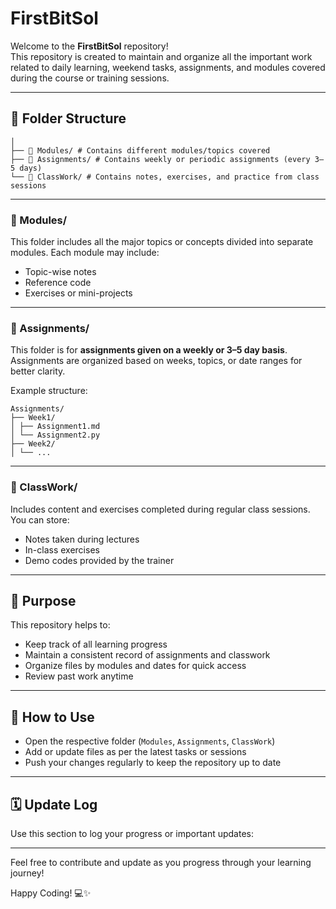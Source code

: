 # FirstBitSol

Welcome to the **FirstBitSol** repository!  
This repository is created to maintain and organize all the important work related to daily learning, weekend tasks, assignments, and modules covered during the course or training sessions.

---

## 📁 Folder Structure

```FirstBitSol/
│
├── 📂 Modules/ # Contains different modules/topics covered
├── 📂 Assignments/ # Contains weekly or periodic assignments (every 3–5 days)
└── 📂 ClassWork/ # Contains notes, exercises, and practice from class sessions
```
---

### 📂 Modules/
This folder includes all the major topics or concepts divided into separate modules. Each module may include:
- Topic-wise notes
- Reference code
- Exercises or mini-projects

---

### 📂 Assignments/
This folder is for **assignments given on a weekly or 3–5 day basis**.  
Assignments are organized based on weeks, topics, or date ranges for better clarity.

Example structure:
```
Assignments/
├── Week1/
│ ├── Assignment1.md
│ └── Assignment2.py
├── Week2/
│ └── ...
```

---

### 📂 ClassWork/
Includes content and exercises completed during regular class sessions.  
You can store:
- Notes taken during lectures
- In-class exercises
- Demo codes provided by the trainer

---

## 🎯 Purpose

This repository helps to:
- Keep track of all learning progress
- Maintain a consistent record of assignments and classwork
- Organize files by modules and dates for quick access
- Review past work anytime

---

## 🚀 How to Use

- Open the respective folder (`Modules`, `Assignments`, `ClassWork`)
- Add or update files as per the latest tasks or sessions
- Push your changes regularly to keep the repository up to date

---

## 🗓️ Update Log

Use this section to log your progress or important updates:


---

Feel free to contribute and update as you progress through your learning journey!

Happy Coding! 💻✨


